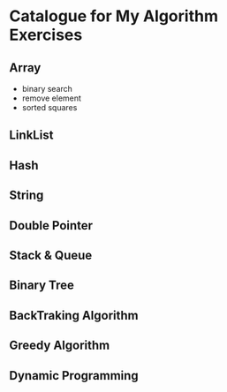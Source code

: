 # Catalogue for My Algorithm Exercises
## Array
- binary search
- remove element
- sorted squares

## LinkList

## Hash

## String

## Double Pointer

## Stack & Queue

## Binary Tree

## BackTraking Algorithm

## Greedy Algorithm

## Dynamic Programming



